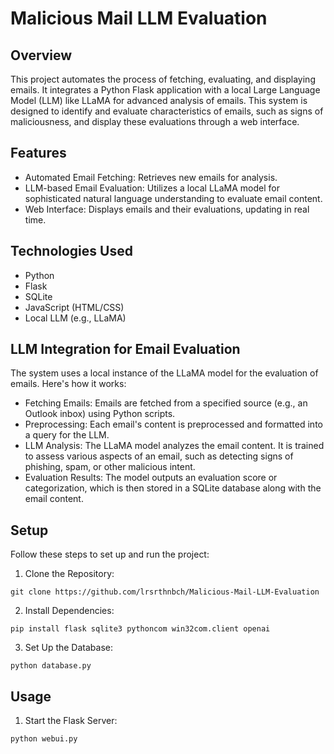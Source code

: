 # Malicious Mail LLM Evaluation
 
## Overview
This project automates the process of fetching, evaluating, and displaying emails. It integrates a Python Flask application with a local Large Language Model (LLM) like LLaMA for advanced analysis of emails. This system is designed to identify and evaluate characteristics of emails, such as signs of maliciousness, and display these evaluations through a web interface.

## Features
* Automated Email Fetching: Retrieves new emails for analysis.
* LLM-based Email Evaluation: Utilizes a local LLaMA model for sophisticated natural language understanding to evaluate email content.
* Web Interface: Displays emails and their evaluations, updating in real time.

## Technologies Used
* Python
* Flask
* SQLite
* JavaScript (HTML/CSS)
* Local LLM (e.g., LLaMA)

## LLM Integration for Email Evaluation
The system uses a local instance of the LLaMA model for the evaluation of emails. Here's how it works:

* Fetching Emails: Emails are fetched from a specified source (e.g., an Outlook inbox) using Python scripts.
* Preprocessing: Each email's content is preprocessed and formatted into a query for the LLM.
* LLM Analysis: The LLaMA model analyzes the email content. It is trained to assess various aspects of an email, such as detecting signs of phishing, spam, or other malicious intent.
* Evaluation Results: The model outputs an evaluation score or categorization, which is then stored in a SQLite database along with the email content.

## Setup
Follow these steps to set up and run the project:

1. Clone the Repository:

```
git clone https://github.com/lrsrthnbch/Malicious-Mail-LLM-Evaluation
```
2. Install Dependencies:

```
pip install flask sqlite3 pythoncom win32com.client openai
```

3. Set Up the Database:

```
python database.py
```

## Usage
1. Start the Flask Server:

```
python webui.py
```
